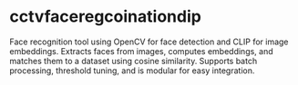 # cctvfaceregcoinationdip
Face recognition tool using OpenCV for face detection and CLIP for image embeddings. Extracts faces from images, computes embeddings, and matches them to a dataset using cosine similarity. Supports batch processing, threshold tuning, and is modular for easy integration.
